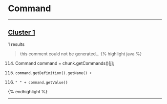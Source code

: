 # Command

***

## [Cluster 1](./1)
1 results
> this comment could not be generated...
{% highlight java %}
114. Command command = chunk.getCommands()[j];
116.     command.getDefinition().getName() +
117.     " " + command.getValue()
{% endhighlight %}

***

